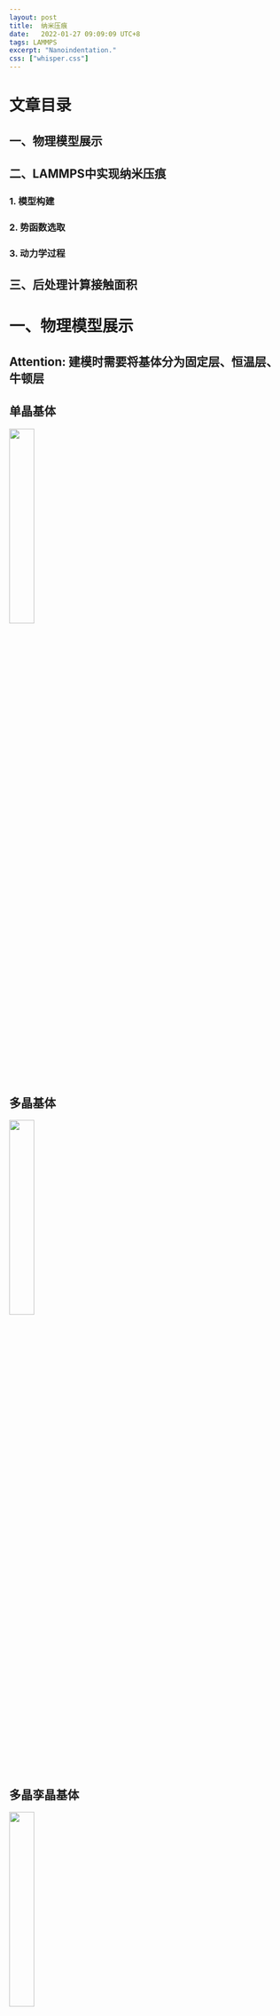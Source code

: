 ```yaml
---
layout: post
title:  纳米压痕
date:   2022-01-27 09:09:09 UTC+8
tags: LAMMPS
excerpt: "Nanoindentation."
css: ["whisper.css"]
---
```


<h1>文章目录</h1>
    <h2>一、物理模型展示</h2>
    <h2>二、LAMMPS中实现纳米压痕</h2>
        <h3>1. 模型构建</h3>
        <h3>2. 势函数选取</h3>
        <h3>3. 动力学过程</h3>
    <h2>三、后处理计算接触面积</h2>

<h1>一、物理模型展示</h1>
<h2>Attention: 建模时需要将基体分为固定层、恒温层、牛顿层</h2>
<h2>单晶基体</h2>
<img width="30%" src="https://pic.imgdb.cn/item/62179a312ab3f51d91fc73fd.jpg">
<h2>多晶基体</h2>
<img width="30%" src="https://pic.imgdb.cn/item/62179ae62ab3f51d91fe7de7.jpg">
<h2>多晶孪晶基体</h2>
<img width="30%" src="https://pic.imgdb.cn/item/62179ae62ab3f51d91fe7de7.jpg">

<h1>二、LAMMPS中实现纳米压痕-脚本如下:</h1>
<h2>1. 建模in文件</h2>

————————————————————————————————————————此处为分割线——————————————————————————————————————
<h2>###############################################################</h2>
<h2>###         输入文件intial.in                                ###</h2>
<h2>###         建模时需要将基体材料分为牛顿层、恒温层、固定层       ###</h2>
<h2>#############################################################</h2>
<h2>#---------------------------全局设置-------------------------</h2>
<h2>dimension	    3</h2>
<h2>units		    metal</h2> 
<h2>boundary	    p p f</h2>
<h2>atom_style	    atomic</h2>
<h2>########################################################################</h2>
<h2>#----------------------------建模---------------------------</h2>
<h2>variable        a equal 3.615   #晶格常数值</h2>
<h2>variable        lx equal 220    #盒子</h2>           
<h2>variable        ly equal 220    #三个方向</h2> 
<h2>variable        lz equal 400    #大小</h2>

<h2>###创建盒子</h2>
<h2>lattice	        fcc $a orient x 1 0 0 orient y 0 1 0 orient z 0 0 1</h2>
<h2>region		    box block 0.0 ${lx} 0 ${lx} 0.0 ${lz} units box</h2>
<h2>create_box	    4 box</h2>
<h2>###创建基体原子</h2>
<h2>region		    boundary_layer_down block INF INF INF INF INF 20 units box</h2>
<h2>region		    thermostat_layer block INF INF INF INF 20 40.0 units box</h2>
<h2>region		    newtonian_layer block INF INF INF INF 40 220 units box</h2>
<h2>region		    substracte union 3 boundary_layer_down thermostat_layer newtonian_layer	units box</h2>
<h2>create_atoms	1 region substracte units box</h2>
<h2>###创建压头原子（这里的纳米压痕用的是实际压头）</h2>
<h2>lattice	        diamond 3.57</h2>	
<h2>region		    indent sphere 110 110 280 50 units box</h2>
<h2>create_atoms	4 region indent units box</h2>
<h2>###设定原子质量</h2>
<h2>mass		    1 63.55         #Cu</h2>
<h2>mass		    2 63.55         #Cu</h2>
<h2>mass		    3 63.55         #Cu</h2>
<h2>mass		    4 12.01         #C</h2>
<h2>#------------------------- 划分组----------------------------------</h2>
<h2>group		    boundary_layer_down region boundary_layer_down</h2>
<h2>group		    thermostat_layer region thermostat_layer</h2>
<h2>group		    newtonian_layer region newtonian_layer</h2>
<h2>group		    tool region indent</h2>

<h2>set		        group boundary_layer_down type 1</h2>
<h2>set		        group thermostat_layer type 2</h2>
<h2>set		        group newtonian_layer type 3</h2>
<h2>set		        group tool type 4</h2>

<h2>write_data      intial.data</h2>
——————————————————————————————————————————此处为分割线——————————————————————————————————————————————

<h2>2. 势函数in文件</h2>

——————————————————————————————————————————————此处为分割线——————————————————————————————
<h2>###########################################################################################</h2>
<h2>### 势函数设置文件potential.in                                              ####</h2>
<h2>### 这里忽略了压头原子之间的作用力是因为金刚石比铜硬的多，这样处理可以节约计算资源####</h2>
<h2>###############################################################################</h2>

<h2>#interaction</h2>
<h2>#Cu-Cu		eam</h2>
<h2>#C-C		NONE</h2>
<h2>#Cu-C		Morse 9.025 0.087 5.14 2.05</h2>

<h2>pair_style	    hybrid eam morse 9.025</h2>

<h2>pair_coeff	    1*3 1*3 eam Cu_u3.eam</h2> 
<h2>pair_coeff	    3 4 morse 0.087 5.14 2.05</h2> 
<h2>pair_coeff	    1*2 4 none</h2>
<h2>pair_coeff	    4 4 none</h2>
—————————————————————————————————————————————此处为分割线————————————————————————————————

<h2>3. 动力学过程in文件</h2>

—————————————————————————————————————————————此处为分割线—————————————————————————————————
<h2>#This is an input script to simulate nanoindentation of Cu, created by Wang Li</h2>

<h2>#########################################################################</h2>
<h2>###   in文件拆分成三个部分，分别是：                                     </h2>
<h2>###   1. 模型设置文件     initial.in                                   </h2>
<h2>###   2. 势函数设置文件   potential.in                                 </h2>
<h2>###   3. 运行文件        run.in                                       </h2>
<h2>###   可根据需要修改基体材料大小以及势函数，在模型设置文件中修改即可      </h2>
<h2>#####################################################################</h2>
<h2>#--------------------------------设置输出文件-----------------------</h2>
<h2>clear</h2>
<h2>shell           mkdir output output/relax output/indentation</h2>
<h2>#read_restart     relax.restart</h2>
<h2>include         initial.in</h2>
<h2>include         potential.in</h2>

<h2>variable        tstp equal 0.001</h2>
<h2>variable        T equal 293</h2>
<h2>variable        thermo_step equal 1000</h2>
<h2>variable        relax_step  equal 500000</h2>
<h2>#---------------------------------弛豫-----------------------------</h2>
<h2>neighbor	    3.0 bin</h2>
<h2>neigh_modify	delay 5</h2>
<h2>compute	        newTemp thermostat_layer temp</h2>
<h2>fix		        1 all nve</h2>
<h2>fix		        2 boundary_layer_down setforce 0.0 0.0 0.0</h2>

<h2>velocity	    newtonian_layer set NULL NULL NULL</h2> 
<h2>velocity	    thermostat_layer create $T 5812775 temp newTemp</h2> 
<h2>fix		        3 thermostat_layer temp/rescale 10 $T $T 10 1</h2>
<h2>fix_modify	    3 temp newTemp</h2>

<h2>timestep	    ${tstp}</h2>
<h2>thermo		    ${thermo_step}</h2>
<h2>thermo_modify	temp newTemp</h2>
<h2>thermo_style	custom step c_newTemp press pe ke etotal</h2>
<h2>run		        ${relax_step}</h2>

<h2>write_data      ./output/relax/relax.data</h2>
<h2>write_restart   ./output/relax/relax.restart</h2>
<h2>#####################################################################</h2>
<h2>reset_timestep  0</h2>
<h2>#-----------------------------压痕实现-----------------------</h2>
<h2>variable        depth equal 30    #压入深度为30埃</h2>
<h2>variable        distance equal 10 #压头与表面的初始距离为10埃</h2>
<h2>variable        loadv equal 0.1  #加载速度为0.1埃/ps</h2>
<h2>variable        load_step equal (v_depth+v_distance)/v_loadv/(${tstp})</h2>
<h2>variable        hold_step equal 20000</h2> 
<h2>###计算压入深度</h2>
<h2>variable	    dis equal xcm(tool,z)</h2>
<h2>variable        initial_dis equal ${dis}</h2>    
<h2>variable        disp equal -(v_dis-(${initial_dis}))</h2>
<h2>###计算压入载荷</h2>
<h2>#方法一</h2>
<h2>variable	    m1 equal fcm(tool,z)           #用压头质心的受力计算载荷</h2>
<h2>variable        unit equal 1.602*1.0e-3        #单位换算成μN</h2>
<h2>variable        load1 equal v_m1*(${unit})</h2>
<h2>#方法二
<h2>compute 	    forcez tool property/atom fz</h2>     
<h2>compute		    m2 tool reduce sum c_forcez   #也可以用压头z方向受到的合力计算载荷</h2>
<h2>variable        load2 equal c_m2*(${unit})</h2>
<h2>#----------------------------------加载过程-------------------</h2>
<h2>dump		    1 all custom 10000 ./output/indentation/Indentation.lammpstrj id type x y z</h2> 
<h2>fix		        5 tool move linear 0.0 0.0 -${loadv} units box</h2> 
<h2>fix		        6 all print 100 "${disp} ${load1} ${load2}" file ./output/indentation/load_disp.txt</h2>
<h2>run		        ${load_step}</h2>

<h2>#-----------------------------------保持阶段-------------------</h2>
<h2>fix		        7 tool move linear 0 0 0 units box</h2>
<h2>run		        ${hold_step}</h2>

<h2>#-----------------------------------卸载过程--------------------</h2>
<h2>fix		        7 tool move linear 0.0 0.0 ${loadv} units box </h2>
<h2>run		        ${load_step}</h2>
————————————————————————————————————————此处为分割线————————————————————————————————

<p class="s-footer">* 本代码最终解释权归美女汪所有.</p>

